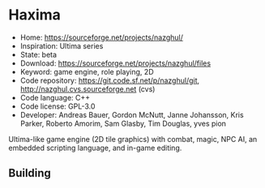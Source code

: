 # Haxima

- Home: https://sourceforge.net/projects/nazghul/
- Inspiration: Ultima series
- State: beta
- Download: https://sourceforge.net/projects/nazghul/files
- Keyword: game engine, role playing, 2D
- Code repository: https://git.code.sf.net/p/nazghul/git, http://nazghul.cvs.sourceforge.net (cvs)
- Code language: C++
- Code license: GPL-3.0
- Developer: Andreas Bauer, Gordon McNutt, Janne Johansson, Kris Parker, Roberto Amorim, Sam Glasby, Tim Douglas, yves pion

Ultima-like game engine (2D tile graphics) with combat, magic, NPC AI, an embedded scripting language, and in-game editing.

## Building
